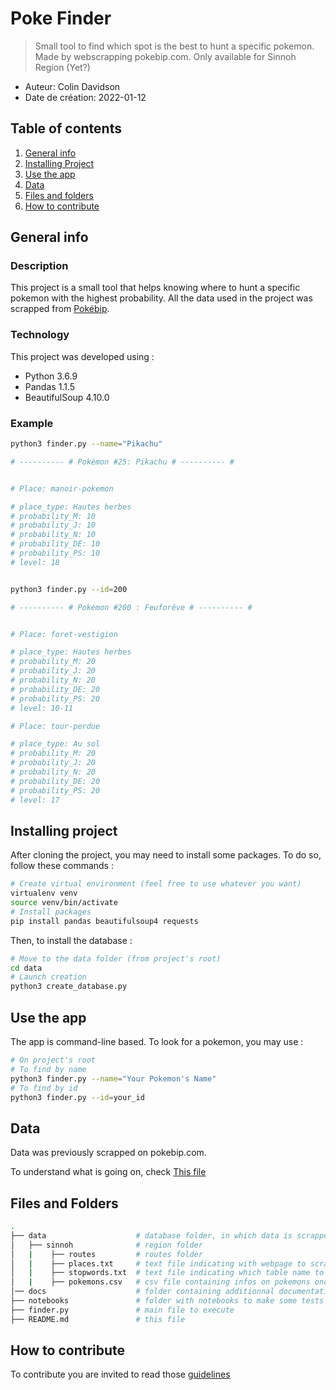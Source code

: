 # Poke Finder

> Small tool to find which spot is the best to hunt a specific pokemon.
> Made by webscrapping pokebip.com.
> Only available for Sinnoh Region (Yet?)

* Auteur: Colin Davidson
* Date de création: 2022-01-12


## Table of contents

1. [General info](#general-info)
2. [Installing Project](#installing-project)
2. [Use the app](#use-the-app)
3. [Data](#data)
4. [Files and folders](#files-and-folders)
5. [How to contribute](#how-to-contribute)


## General info

### Description

This project is a small tool that helps knowing where to hunt a specific pokemon with the highest probability.
All the data used in the project was scrapped from [Pokébip](https://pokebip.com).

### Technology

This project was developed using :

* Python 3.6.9
* Pandas 1.1.5
* BeautifulSoup 4.10.0

### Example

```sh
python3 finder.py --name="Pikachu"

# ---------- # Pokémon #25: Pikachu # ---------- #


# Place: manoir-pokemon

# place_type: Hautes herbes
# probability_M: 10
# probability_J: 10
# probability_N: 10
# probability_DE: 10
# probability_PS: 10
# level: 18


python3 finder.py --id=200

# ---------- # Pokémon #200 : Feuforêve # ---------- #


# Place: foret-vestigion

# place_type: Hautes herbes
# probability_M: 20
# probability_J: 20
# probability_N: 20
# probability_DE: 20
# probability_PS: 20
# level: 10-11

# Place: tour-perdue

# place_type: Au sol
# probability_M: 20
# probability_J: 20
# probability_N: 20
# probability_DE: 20
# probability_PS: 20
# level: 17
```

## Installing project

After cloning the project, you may need to install some packages. To do so, follow these commands :

```sh
# Create virtual environment (feel free to use whatever you want)
virtualenv venv
source venv/bin/activate
# Install packages
pip install pandas beautifulsoup4 requests
```

Then, to install the database :

```sh
# Move to the data folder (from project's root)
cd data
# Launch creation
python3 create_database.py
```


## Use the app

The app is command-line based. To look for a pokemon, you may use :

```sh
# On project's root
# To find by name
python3 finder.py --name="Your Pokemon's Name"
# To find by id
python3 finder.py --id=your_id
```


## Data

Data was previously scrapped on pokebip.com.

To understand what is going on, check [This file](./docs/data.md)


## Files and Folders

```bash
.
├── data                    # database folder, in which data is scrapped and stored
│   ├── sinnoh              # region folder
│   |    ├── routes         # routes folder
│   |    ├── places.txt     # text file indicating with webpage to scrap
│   |    ├── stopwords.txt  # text file indicating which table name to ignore
│   |    ├── pokemons.csv   # csv file containing infos on pokemons once scrapped
│── docs                    # folder containing additionnal documentation
├── notebooks               # folder with notebooks to make some tests
├── finder.py               # main file to execute
├── README.md               # this file
```

## How to contribute

To contribute you are invited to read those [guidelines](./docs/contribution.md)
